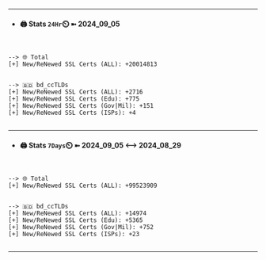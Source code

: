 

---
- #### 🖨️ **Stats** `24Hr`⏲️ ➼ 2024_09_05
```console


--> 🌐 Total
[+] New/ReNewed SSL Certs (ALL): +20014813


--> 🇧🇩 bd_ccTLDs
[+] New/ReNewed SSL Certs (ALL): +2716
[+] New/ReNewed SSL Certs (Edu): +775
[+] New/ReNewed SSL Certs (Gov|Mil): +151
[+] New/ReNewed SSL Certs (ISPs): +4


```

---
- #### 🖨️ **Stats** `7Days`⏲️ ➼ 2024_09_05 <--> 2024_08_29
```console


--> 🌐 Total
[+] New/ReNewed SSL Certs (ALL): +99523909


--> 🇧🇩 bd_ccTLDs
[+] New/ReNewed SSL Certs (ALL): +14974
[+] New/ReNewed SSL Certs (Edu): +5365
[+] New/ReNewed SSL Certs (Gov|Mil): +752
[+] New/ReNewed SSL Certs (ISPs): +23


```

---

